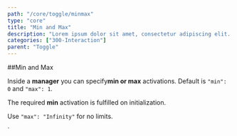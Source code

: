 ```yaml
---
path: "/core/toggle/minmax"
type: "core"
title: "Min and Max"
description: "Lorem ipsum dolor sit amet, consectetur adipiscing elit. Nunc tempus laoreet leo sit amet iaculis."
categories: ["300-Interaction"]
parent: "Toggle"
---
```


##Min and Max

Inside a **manager** you can specify**min or max** activations. Default is `"min": 0` and `"max": 1`.

The required **min** activation is fulfilled on initialization.

Use `"max": "Infinity"`  for no limits.

<demo>
  <demovanilla src="demos/inline/demos/toggle/minmax">
  </demovanilla>
</demo>
`
